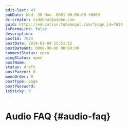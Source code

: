 ```yaml
---
edit-last: 43
pubDate: Wed, 30 Nov -0001 00:00:00 +0000
dc-creator: siddbhat@adobe.com
guid: https://education.tubemogul.com/?page_id=7624
isPermaLink: false
description: 
postId: 7624
postDate: 2019-03-04 12:51:12
postDateGmt: 0000-00-00 00:00:00
commentStatus: open
pingStatus: open
postName: 
status: draft
postParent: 0
menuOrder: 0
postType: page
postPassword: 
isSticky: 0
---
```


# Audio FAQ {#audio-faq}

